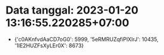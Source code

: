 # Data tanggal: 2023-01-20 13:16:55.220285+07:00

* {'c0AKnfvdAaCD7oG0': 5999, '5eRMRUZqfiPlXIrJ': 10435, '1IE2HUZFsXyLEr0X': 8673}

